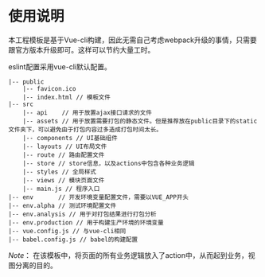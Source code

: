 # 使用说明
本工程模板是基于Vue-cli构建，因此无需自己考虑webpack升级的事情，只需要跟官方版本升级即可。这样可以节约大量工时。

eslint配置采用vue-cli默认配置。

```
|-- public 
    |-- favicon.ico
    |-- index.html // 模板文件
|-- src
    |-- api    // 用于放置ajax接口请求的文件
    |-- assets // 用于放置需要打包的静态文件。但是推荐放在public目录下的static文件夹下，可以避免由于打包内容过多造成打包时间太长。
    |-- components // UI基础组件
    |-- layouts // UI布局文件
    |-- route // 路由配置文件
    |-- store // store信息，以及actions中包含各种业务逻辑
    |-- styles // 全局样式
    |-- views // 模块页面文件
    |-- main.js // 程序入口
|-- env       // 开发环境变量配置文件，需要以VUE_APP开头
|-- env.alpha // 测试环境配置文件
|-- env.analysis // 用于对打包结果进行打包分析
|-- env.production // 用于构建生产环境的环境变量
|-- vue.config.js // 与vue-cli相同
|-- babel.config.js // babel的构建配置
```

*Note*： 在该模板中，将页面的所有业务逻辑放入了action中，从而起到业务，视图分离的目的。